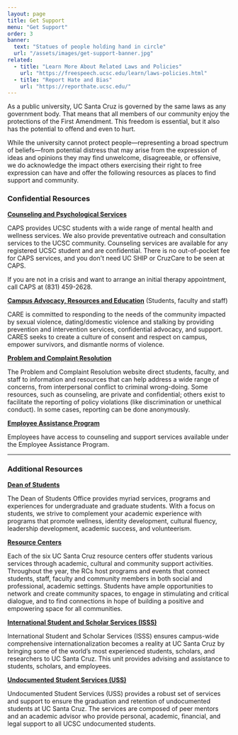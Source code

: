 ```yaml
---
layout: page
title: Get Support
menu: "Get Support"
order: 3
banner:
  text: "Statues of people holding hand in circle"
  url: "/assets/images/get-support-banner.jpg"
related:
  - title: "Learn More About Related Laws and Policies"
    url: "https://freespeech.ucsc.edu/learn/laws-policies.html"
  - title: "Report Hate and Bias"
    url: "https://reporthate.ucsc.edu/"
---
```


As a public university, UC Santa Cruz is governed by the same laws as any government body. That means that all members of our community enjoy the protections of the First Amendment. This freedom is essential, but it also has the potential to offend and even to hurt.

While the university cannot protect people—representing a broad spectrum of beliefs—from potential distress that may arise from the expression of ideas and opinions they may find unwelcome, disagreeable, or offensive, we do acknowledge the impact others exercising their right to free expression can have and offer the following resources as places to find support and community.

### Confidential Resources

[**Counseling and Psychological Services**](https://caps.ucsc.edu/)

CAPS provides UCSC students with a wide range of mental health and wellness services. We also provide preventative outreach and consultation services to the UCSC community. Counseling services are available for any registered UCSC student and are confidential. There is no out-of-pocket fee for CAPS services, and you don't need UC SHIP or CruzCare to be seen at CAPS.

If you are not in a crisis and want to arrange an initial therapy appointment, call CAPS at (831) 459-2628.

[**Campus Advocacy, Resources and Education**](https://care.ucsc.edu/) (Students, faculty and staff)

CARE is committed to responding to the needs of the community impacted by sexual violence, dating/domestic violence and stalking by providing prevention and intervention services, confidential advocacy, and support. CARES seeks to create a culture of consent and respect on campus, empower survivors, and dismantle norms of violence. 

[**Problem and Complaint Resolution**](https://ombuds.ucsc.edu/)

The Problem and Complaint Resolution website direct students, faculty, and staff to information and resources that can help address a wide range of concerns, from interpersonal conflict to criminal wrong-doing. Some resources, such as counseling, are private and confidential; others exist to facilitate the reporting of policy violations (like discrimination or unethical conduct). In some cases, reporting can be done anonymously. 

[**Employee Assistance Program**](https://shr.ucsc.edu/benefits/eap/)

Employees have access to counseling and support services available under the Employee Assistance Program. 

---

### Additional Resources

[**Dean of Students**](https://deanofstudents.ucsc.edu/)

The Dean of Students Office provides myriad services, programs and experiences for undergraduate and graduate students. With a focus on students, we strive to complement your academic experience with programs that promote wellness, identity development, cultural fluency, leadership development, academic success, and volunteerism.

[**Resource Centers**](https://resourcecenters.ucsc.edu/) 

Each of the six UC Santa Cruz resource centers offer students various services through academic, cultural and community support activities. Throughout the year, the RCs host programs and events that connect students, staff, faculty and community members in both social and professional, academic settings. Students have ample opportunities to network and create community spaces, to engage in stimulating and critical dialogue, and to find connections in hope of building a positive and empowering space for all communities.

[**International Student and Scholar Services (ISSS)**](https://isss.ucsc.edu/)

International Student and Scholar Services (ISSS) ensures campus-wide comprehensive internationalization becomes a reality at UC Santa Cruz by bringing some of the world’s most experienced students, scholars, and researchers to UC Santa Cruz. This unit provides advising and assistance to students, scholars, and employees.

[**Undocumented Student Services (USS)**](https://eop.ucsc.edu/undocumented_student_services/index.html)

Undocumented Student Services (USS) provides a robust set of services and support to ensure the graduation and retention of undocumented students at UC Santa Cruz.  The services are composed of peer mentors and an academic advisor who provide personal, academic, financial, and legal support to all UCSC undocumented students.




